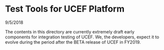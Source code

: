 # Test Tools for UCEF Platform
9/5/2018

The contents in this directory are currently extremely draft early components for integration testing of UCEF. We, the developers, expect it to evolve during the period after the BETA release of UCEF in FY2019.